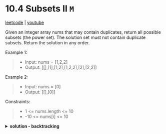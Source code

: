 # 10.4 Subsets II `M`

[leetcode](https://leetcode.com/problems/subsets-ii/description/) |
[youtube](https://www.youtube.com/watch?v=FZe0UqISmUw)

Given an integer array nums that may contain duplicates, return all possible subsets (the power set).
The solution set must not contain duplicate subsets. Return the solution in any order.

Example 1:
> - Input: nums = [1,2,2]
> - Output: [[],[1],[1,2],[1,2,2],[2],[2,2]]

Example 2:
> - Input: nums = [0]
> - Output: [[],[0]]

Constraints:
> - 1 <= nums.length <= 10
> - -10 <= nums[i] <= 10

<details>
  <summary><b>solution - backtracking</b></summary>

```go
func subsetsWithDup(nums []int) [][]int {
    var result [][]int
    var subset []int

    // Sort the array to handle duplicates
    sort.Ints(nums)

    var backtrack func(int)
    backtrack = func(start int) {
        // Append a copy of the current subset to the result
        temp := make([]int, len(subset))
        copy(temp, subset)
        result = append(result, temp)

        // Generate all subsets starting from the current position
        for i := start; i < len(nums); i++ {
            // Skip duplicates
            if i > start && nums[i] == nums[i-1] {
                continue
            }

            subset = append(subset, nums[i]) // Include nums[i] in the current subset
            backtrack(i + 1)                // Recur with the next element
            subset = subset[:len(subset)-1] // Backtrack by removing nums[i]
        }
    }

    backtrack(0) // Start backtracking from index 0
    return result
}
```
</details>
